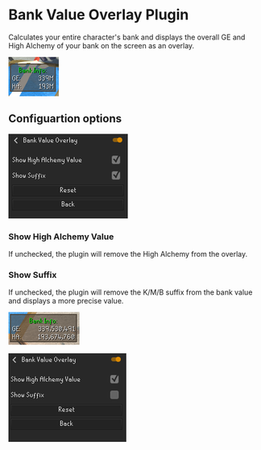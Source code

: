 # Bank Value Overlay Plugin
Calculates your entire character's bank and displays the overall GE and High Alchemy of your bank on the screen as an overlay.


![img_2.png](screenshots/img_2.png)

## Configuartion options

![img_3.png](screenshots/img_3.png)

### Show High Alchemy Value
If unchecked, the plugin will remove the High Alchemy from the overlay.

### Show Suffix
If unchecked, the plugin will remove the K/M/B suffix from the bank value and displays a more precise value.

![img_5.png](screenshots/img_5.png) 

![img_6.png](screenshots/img_6.png)
